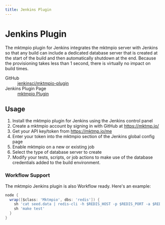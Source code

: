 ```yaml
---
title: Jenkins Plugin
---
```

# Jenkins Plugin

The mktmpio plugin for Jenkins integrates the mktmpio server with Jenkins so
that any build can include a dedicated database server that is created at the
start of the build and then automatically shutdown at the end. Because the
provisioning takes less than 1 second, there is virtually no impact on build
times.

<dl>
  <dt>GitHub</dt>
  <dd><a href="https://github.com/jenkinsci/mktmpio-plugin">jenkinsci/mktmpio-plugin</a></dd>
  <dt>Jenkins Plugin Page</dt>
  <dd><a href="https://wiki.jenkins-ci.org/display/JENKINS/mktmpio+Plugin">mktmpio Plugin</a></dd>
</dl>


## Usage

1. Install the mktmpio plugin for Jenkins using the Jenkins control panel
1. Create a mktmpio account by signing in with GitHub at <https://mktmp.io/>
1. Get your API key/token from <https://mktmp.io/me>
1. Enter your token into the mktmpio section of the Jenkins global config page
1. Enable mktmpio on a new or existing job
1. Select the type of database server to create
1. Modify your tests, scripts, or job actions to make use of the database
   credentials added to the build environment.

### Workflow Support

The mktmpio Jenkins plugin is also Workflow ready. Here's an example:

```Groovy
node {
  wrap([$class: 'Mktmpio', dbs: 'redis']) {
    sh 'cat seed.data | redis-cli -h $REDIS_HOST -p $REDIS_PORT -a $REDIS_PASSWORD'
    sh 'make test'
  }
}
```
